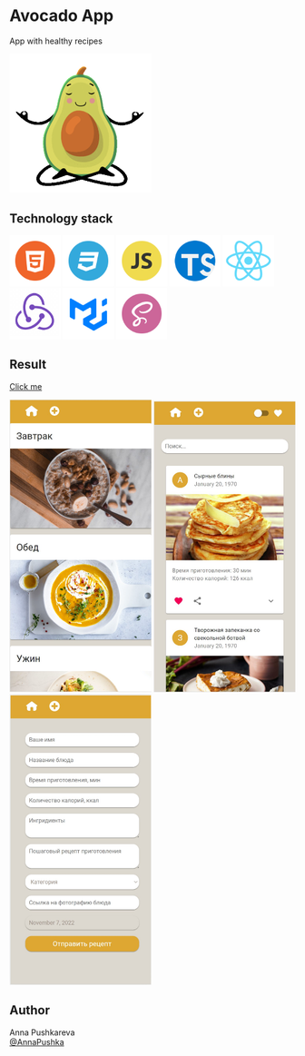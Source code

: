 # Avocado App

App with healthy recipes

<img src="src/img/avocado.gif" alt="avocado" width="250px"/>

## Technology stack
<p><img src="src/img/HTML.png" alt="HTML" width="90rem"/>
<img src="src/img/CSS.png" alt="CSS" width="90rem"/>
<img src="src/img/JS.png" alt="JS" width="90rem"/>
<img src="src/img/TS.png" alt="TS" width="90rem"/>
<img src="src/img/react.png" alt="react" width="90rem"/>
<img src="src/img/Redux.png" alt="redux" width="90rem"/>
<img src="src/img/MUI.png" alt="MUI" width="90rem"/>
<img src="src/img/sass.png" alt="sass" width="90rem"/>
</p>

## Result

[Сlick me](https://annapushka.github.io/avocado_app)<br>
<p><img src="src/img/result1.jpg" alt="result" width="250px"/>
<img src="src/img/result2.jpg" alt="result" width="250px"/>
<img src="src/img/result3.jpg" alt="result" width="250px"/></p>

## Author

Anna Pushkareva<br>
[@AnnaPushka](https://github.com/annapushka)
